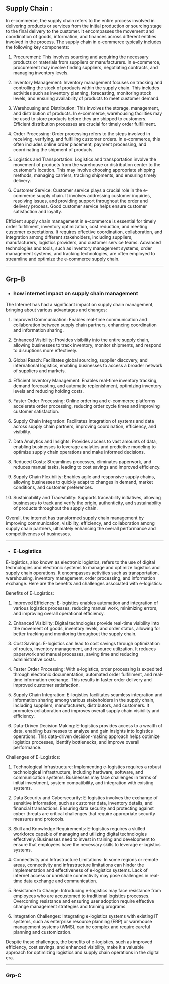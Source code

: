 ## Supply Chain :

In e-commerce, the supply chain refers to the entire process involved in delivering products or services from the initial production or sourcing stage to the final delivery to the customer. It encompasses the movement and coordination of goods, information, and finances across different entities involved in the process. The supply chain in e-commerce typically includes the following key components:

1. Procurement: This involves sourcing and acquiring the necessary products or materials from suppliers or manufacturers. In e-commerce, procurement may involve finding suppliers, negotiating contracts, and managing inventory levels.

2. Inventory Management: Inventory management focuses on tracking and controlling the stock of products within the supply chain. This includes activities such as inventory planning, forecasting, monitoring stock levels, and ensuring availability of products to meet customer demand.

3. Warehousing and Distribution: This involves the storage, management, and distribution of products. In e-commerce, warehousing facilities may be used to store products before they are shipped to customers. Efficient distribution processes are crucial for timely order fulfillment.

4. Order Processing: Order processing refers to the steps involved in receiving, verifying, and fulfilling customer orders. In e-commerce, this often includes online order placement, payment processing, and coordinating the shipment of products.

5. Logistics and Transportation: Logistics and transportation involve the movement of products from the warehouse or distribution center to the customer's location. This may involve choosing appropriate shipping methods, managing carriers, tracking shipments, and ensuring timely delivery.

6. Customer Service: Customer service plays a crucial role in the e-commerce supply chain. It involves addressing customer inquiries, resolving issues, and providing support throughout the order and delivery process. Good customer service helps ensure customer satisfaction and loyalty.

Efficient supply chain management in e-commerce is essential for timely order fulfillment, inventory optimization, cost reduction, and meeting customer expectations. It requires effective coordination, collaboration, and integration among different stakeholders, including suppliers, manufacturers, logistics providers, and customer service teams. Advanced technologies and tools, such as inventory management systems, order management systems, and tracking technologies, are often employed to streamline and optimize the e-commerce supply chain.


---





## Grp-B


- ### how internet impact on supply chain management
The Internet has had a significant impact on supply chain management, bringing about various advantages and changes:


1. Improved Communication: Enables real-time communication and collaboration between supply chain partners, enhancing coordination and information sharing.


2. Enhanced Visibility: Provides visibility into the entire supply chain, allowing businesses to track inventory, monitor shipments, and respond to disruptions more effectively.


3. Global Reach: Facilitates global sourcing, supplier discovery, and international logistics, enabling businesses to access a broader network of suppliers and markets.


4. Efficient Inventory Management: Enables real-time inventory tracking, demand forecasting, and automatic replenishment, optimizing inventory levels and reducing holding costs.


5. Faster Order Processing: Online ordering and e-commerce platforms accelerate order processing, reducing order cycle times and improving customer satisfaction.


6. Supply Chain Integration: Facilitates integration of systems and data across supply chain partners, improving coordination, efficiency, and visibility.


7. Data Analytics and Insights: Provides access to vast amounts of data, enabling businesses to leverage analytics and predictive modeling to optimize supply chain operations and make informed decisions.


8. Reduced Costs: Streamlines processes, eliminates paperwork, and reduces manual tasks, leading to cost savings and improved efficiency.


9. Supply Chain Flexibility: Enables agile and responsive supply chains, allowing businesses to quickly adapt to changes in demand, market conditions, and customer preferences.


10. Sustainability and Traceability: Supports traceability initiatives, allowing businesses to track and verify the origin, authenticity, and sustainability of products throughout the supply chain.


Overall, the internet has transformed supply chain management by improving communication, visibility, efficiency, and collaboration among supply chain partners, ultimately enhancing the overall performance and competitiveness of businesses.

---
- ### E-Logistics
E-logistics, also known as electronic logistics, refers to the use of digital technologies and electronic systems to manage and optimize logistics and supply chain operations. It encompasses activities such as transportation, warehousing, inventory management, order processing, and information exchange. Here are the benefits and challenges associated with e-logistics:


Benefits of E-Logistics:


1. Improved Efficiency: E-logistics enables automation and integration of various logistics processes, reducing manual work, minimizing errors, and improving overall operational efficiency.


2. Enhanced Visibility: Digital technologies provide real-time visibility into the movement of goods, inventory levels, and order status, allowing for better tracking and monitoring throughout the supply chain.


3. Cost Savings: E-logistics can lead to cost savings through optimization of routes, inventory management, and resource utilization. It reduces paperwork and manual processes, saving time and reducing administrative costs.


4. Faster Order Processing: With e-logistics, order processing is expedited through electronic documentation, automated order fulfillment, and real-time information exchange. This results in faster order delivery and improved customer satisfaction.


5. Supply Chain Integration: E-logistics facilitates seamless integration and information sharing among various stakeholders in the supply chain, including suppliers, manufacturers, distributors, and customers. It promotes collaboration and improves overall supply chain visibility and efficiency.


6. Data-Driven Decision Making: E-logistics provides access to a wealth of data, enabling businesses to analyze and gain insights into logistics operations. This data-driven decision-making approach helps optimize logistics processes, identify bottlenecks, and improve overall performance.


Challenges of E-Logistics:


1. Technological Infrastructure: Implementing e-logistics requires a robust technological infrastructure, including hardware, software, and communication systems. Businesses may face challenges in terms of initial investment, system compatibility, and integration with existing systems.


2. Data Security and Cybersecurity: E-logistics involves the exchange of sensitive information, such as customer data, inventory details, and financial transactions. Ensuring data security and protecting against cyber threats are critical challenges that require appropriate security measures and protocols.


3. Skill and Knowledge Requirements: E-logistics requires a skilled workforce capable of managing and utilizing digital technologies effectively. Businesses need to invest in training and development to ensure that employees have the necessary skills to leverage e-logistics systems.


4. Connectivity and Infrastructure Limitations: In some regions or remote areas, connectivity and infrastructure limitations can hinder the implementation and effectiveness of e-logistics systems. Lack of internet access or unreliable connectivity may pose challenges in real-time data exchange and communication.


5. Resistance to Change: Introducing e-logistics may face resistance from employees who are accustomed to traditional logistics processes. Overcoming resistance and ensuring user adoption require effective change management strategies and training programs.


6. Integration Challenges: Integrating e-logistics systems with existing IT systems, such as enterprise resource planning (ERP) or warehouse management systems (WMS), can be complex and require careful planning and customization.


Despite these challenges, the benefits of e-logistics, such as improved efficiency, cost savings, and enhanced visibility, make it a valuable approach for optimizing logistics and supply chain operations in the digital era.


---

### Grp-C

